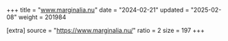 +++
title = "www.marginalia.nu"
date = "2024-02-21"
updated = "2025-02-08"
weight = 201984

[extra]
source = "https://www.marginalia.nu/"
ratio = 2
size = 197
+++
